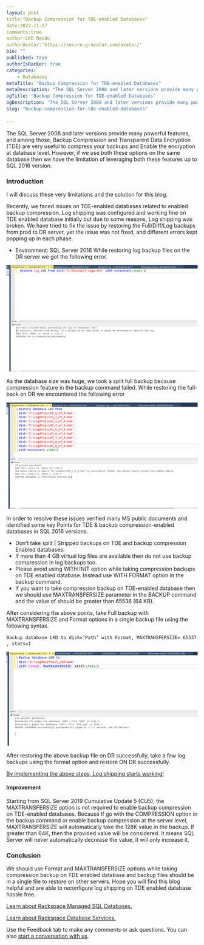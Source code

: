 ```yaml
---
layout: post
title:"Backup Compression for TDE-enabled Databases"
date:2022-11-17
comments:true
author:LKD Naidu
authorAvatar:'https://secure.gravatar.com/avatar/'
bio: ""
published: true
authorIsRacker: true
categories:
    - Databases
metaTitle: "Backup Compression for TDE-enabled Databases"
metaDescription: "The SQL Server 2008 and later versions provide many powerful features, and among those, Backup Compression and Transparent Data Encryption (TDE) are very useful to compress your backups and Enable the encryption at database level. However, if  we use both these options on the same database then we have the limitation of leveraging both these features up to SQL 2016 version."
ogTitle: "Backup Compression for TDE-enabled Databases"
ogDescription: "The SQL Server 2008 and later versions provide many powerful features, and among those, Backup Compression and Transparent Data Encryption (TDE) are very useful to compress your backups and Enable the encryption at database level. However, if  we use both these options on the same database then we have the limitation of leveraging both these features up to SQL 2016 version."
slug: "backup-compression-for-tde-enabled-databases"

---
```


The SQL Server 2008 and later versions provide many powerful features, and among those, Backup Compression and Transparent Data Encryption (TDE) are very useful to compress your backups and Enable the encryption at database level. However, if  we use both these options on the same database then we have the limitation of leveraging both these features up to SQL 2016 version.

<!--more-->

### Introduction

I will discuss these very limitations and the solution for this blog. 

Recently, we faced issues on TDE-enabled databases related to enabled backup compression. Log shipping was configured and working fine on TDE enabled database initially but due to some reasons, Log shipping was broken. We have tried to fix the issue by restoring the Full/Diff/Log backups from prod to DR server, yet the issue was not fixed, and different errors kept popping up in each phase. 
- Environment: SQL Server 2016 
While restoring log backup files on the DR server we got the following error. 

<img src=Picture1.png title="" alt="">

As the database size was huge, we took a split full backup because compression feature in the backup command failed. While restoring the  full-back on DR we encountered the following error 

<img src=Picture2.png title="" alt="">

In order to resolve these issues verified many MS public documents and identified some key Points for TDE & backup compression-enabled databases in SQL 2016 versions.

-	Don’t take split | Stripped backups on TDE and backup compression Enabled databases. 
-	If more than 4 GB virtual log files are available then do not use backup compression in log backups too. 
-	Please avoid using WITH INIT option while taking compression backups on  TDE enabled database. Instead use WITH FORMAT option in the backup command.
-	If you want to take compression backup on TDE-enabled database then we should use MAXTRANSFERSIZE parameter in the BACKUP command and the value of should be greater than 65536 (64 KB).

After considering the above points, take Full backup with MAXTRANSFERSIZE and Format options in a single backup file using the following syntax. 

```
Backup database LKD to disk=’Path’ with Format, MAXTRANSFERSIZE= 65537  , stats=1
```

<img src=Picture3.png title="" alt="">

After restoring the above backup file on DR successfully, take a few log backups using the format option and restore ON DR successfully. 

<u>  By implementing the above steps, Log shipping starts working!</u>

#### Improvement

Starting from SQL Server 2019 Cumulative Update 5 (CU5), the MAXTRANSFERSIZE option is not required to enable backup compression on TDE-enabled databases. Because If go with the COMPRESSION option in the backup command or enable backup compression at the server level, MAXTRANSFERSIZE will automatically take the 128K value in the backup. If greater than 64K, then the provided value will be considered. It means SQL Server will never automatically decrease the value, it will only increase it. 

### Conclusion

We should use Format and MAXTRANSFERSIZE options while taking compression backup on TDE enabled database and backup files should be in a single file to restore on other servers. Hope you will find this blog helpful and are able to reconfigure  log shipping on TDE enabled database hassle free. 


<a class="cta purple" id="cta" href="https://www.rackspace.com/data/managed-sql">Learn about Rackspace Managed SQL Databases.</a>

<a class="cta purple" id="cta" href="https://www.rackspace.com/data/databases"> Learn about Rackspace Database Services.</a>

Use the Feedback tab to make any comments or ask questions. You can also
[start a conversation with us](https://www.rackspace.com/contact).
